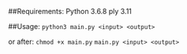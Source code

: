 ##Requirements:
    Python 3.6.8
    ply 3.11

##Usage:
    ```python3 main.py <input> <output>```

or after: ```chmod +x main.py```
    ```main.py <input> <output>```
